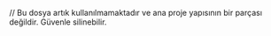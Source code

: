 // Bu dosya artık kullanılmamaktadır ve ana proje yapısının bir parçası değildir. Güvenle silinebilir.
